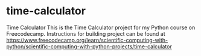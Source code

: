 # time-calculator
Time Calculator
This is the Time Calculator project for my Python course on Freecodecamp. Instructions for building project can be found at https://www.freecodecamp.org/learn/scientific-computing-with-python/scientific-computing-with-python-projects/time-calculator
